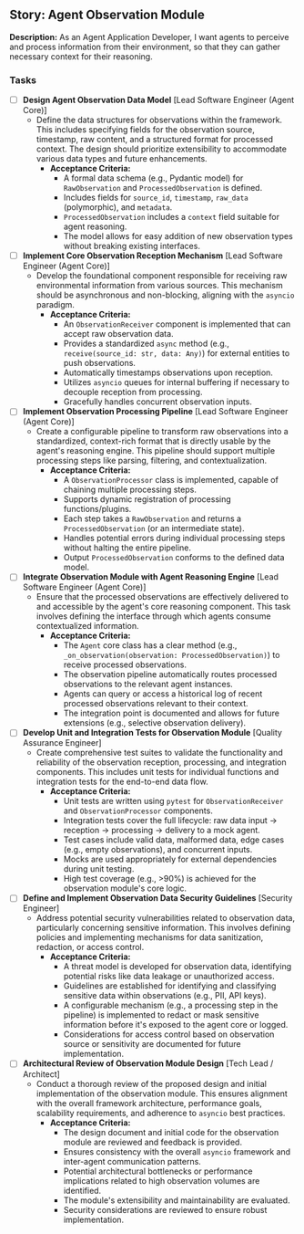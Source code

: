 ## Story: Agent Observation Module

**Description:**
As an Agent Application Developer, I want agents to perceive and process information from their environment, so that they can gather necessary context for their reasoning.

### Tasks

- [ ] **Design Agent Observation Data Model** [Lead Software Engineer (Agent Core)]
  - Define the data structures for observations within the framework. This includes specifying fields for the observation source, timestamp, raw content, and a structured format for processed context. The design should prioritize extensibility to accommodate various data types and future enhancements.
    *   **Acceptance Criteria:**
        *   A formal data schema (e.g., Pydantic model) for `RawObservation` and `ProcessedObservation` is defined.
        *   Includes fields for `source_id`, `timestamp`, `raw_data` (polymorphic), and `metadata`.
        *   `ProcessedObservation` includes a `context` field suitable for agent reasoning.
        *   The model allows for easy addition of new observation types without breaking existing interfaces.
- [ ] **Implement Core Observation Reception Mechanism** [Lead Software Engineer (Agent Core)]
  - Develop the foundational component responsible for receiving raw environmental information from various sources. This mechanism should be asynchronous and non-blocking, aligning with the `asyncio` paradigm.
    *   **Acceptance Criteria:**
        *   An `ObservationReceiver` component is implemented that can accept raw observation data.
        *   Provides a standardized `async` method (e.g., `receive(source_id: str, data: Any)`) for external entities to push observations.
        *   Automatically timestamps observations upon reception.
        *   Utilizes `asyncio` queues for internal buffering if necessary to decouple reception from processing.
        *   Gracefully handles concurrent observation inputs.
- [ ] **Implement Observation Processing Pipeline** [Lead Software Engineer (Agent Core)]
  - Create a configurable pipeline to transform raw observations into a standardized, context-rich format that is directly usable by the agent's reasoning engine. This pipeline should support multiple processing steps like parsing, filtering, and contextualization.
    *   **Acceptance Criteria:**
        *   A `ObservationProcessor` class is implemented, capable of chaining multiple processing steps.
        *   Supports dynamic registration of processing functions/plugins.
        *   Each step takes a `RawObservation` and returns a `ProcessedObservation` (or an intermediate state).
        *   Handles potential errors during individual processing steps without halting the entire pipeline.
        *   Output `ProcessedObservation` conforms to the defined data model.
- [ ] **Integrate Observation Module with Agent Reasoning Engine** [Lead Software Engineer (Agent Core)]
  - Ensure that the processed observations are effectively delivered to and accessible by the agent's core reasoning component. This task involves defining the interface through which agents consume contextualized information.
    *   **Acceptance Criteria:**
        *   The `Agent` core class has a clear method (e.g., `_on_observation(observation: ProcessedObservation)`) to receive processed observations.
        *   The observation pipeline automatically routes processed observations to the relevant agent instances.
        *   Agents can query or access a historical log of recent processed observations relevant to their context.
        *   The integration point is documented and allows for future extensions (e.g., selective observation delivery).
- [ ] **Develop Unit and Integration Tests for Observation Module** [Quality Assurance Engineer]
  - Create comprehensive test suites to validate the functionality and reliability of the observation reception, processing, and integration components. This includes unit tests for individual functions and integration tests for the end-to-end data flow.
    *   **Acceptance Criteria:**
        *   Unit tests are written using `pytest` for `ObservationReceiver` and `ObservationProcessor` components.
        *   Integration tests cover the full lifecycle: raw data input -> reception -> processing -> delivery to a mock agent.
        *   Test cases include valid data, malformed data, edge cases (e.g., empty observations), and concurrent inputs.
        *   Mocks are used appropriately for external dependencies during unit testing.
        *   High test coverage (e.g., >90%) is achieved for the observation module's core logic.
- [ ] **Define and Implement Observation Data Security Guidelines** [Security Engineer]
  - Address potential security vulnerabilities related to observation data, particularly concerning sensitive information. This involves defining policies and implementing mechanisms for data sanitization, redaction, or access control.
    *   **Acceptance Criteria:**
        *   A threat model is developed for observation data, identifying potential risks like data leakage or unauthorized access.
        *   Guidelines are established for identifying and classifying sensitive data within observations (e.g., PII, API keys).
        *   A configurable mechanism (e.g., a processing step in the pipeline) is implemented to redact or mask sensitive information before it's exposed to the agent core or logged.
        *   Considerations for access control based on observation source or sensitivity are documented for future implementation.
- [ ] **Architectural Review of Observation Module Design** [Tech Lead / Architect]
  - Conduct a thorough review of the proposed design and initial implementation of the observation module. This ensures alignment with the overall framework architecture, performance goals, scalability requirements, and adherence to `asyncio` best practices.
    *   **Acceptance Criteria:**
        *   The design document and initial code for the observation module are reviewed and feedback is provided.
        *   Ensures consistency with the overall `asyncio` framework and inter-agent communication patterns.
        *   Potential architectural bottlenecks or performance implications related to high observation volumes are identified.
        *   The module's extensibility and maintainability are evaluated.
        *   Security considerations are reviewed to ensure robust implementation.
